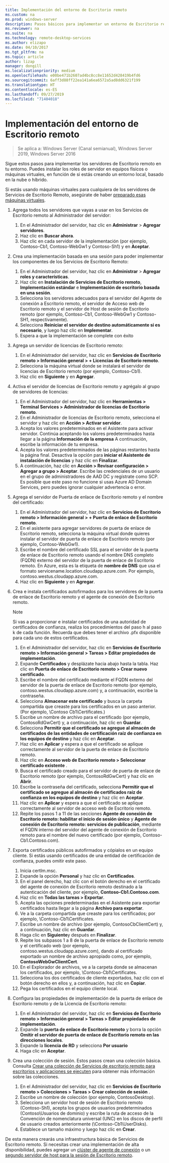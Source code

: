 ```yaml
---
title: Implementación del entorno de Escritorio remoto
ms.custom: na
ms.prod: windows-server
description: Pasos básicos para implementar un entorno de Escritorio remoto.
ms.reviewer: na
ms.suite: na
ms.technology: remote-desktop-services
ms.author: elizapo
ms.date: 04/10/2017
ms.tgt_pltfrm: na
ms.topic: article
author: lizap
manager: dongill
ms.localizationpriority: medium
ms.openlocfilehash: e00be471b2607ad4bc8cc8e11652d428419b4fd6
ms.sourcegitcommit: 6aff3d88ff22ea141a6ea6572a5ad8dd6321f199
ms.translationtype: HT
ms.contentlocale: es-ES
ms.lasthandoff: 09/27/2019
ms.locfileid: "71404018"
---
```

# <a name="deploy-your-remote-desktop-environment"></a>Implementación del entorno de Escritorio remoto

>Se aplica a: Windows Server (Canal semianual), Windows Server 2019, Windows Server 2016

Sigue estos pasos para implementar los servidores de Escritorio remoto en tu entorno. Puedes instalar los roles de servidor en equipos físicos o máquinas virtuales, en función de si estás creando un entorno local, basado en la nube o híbrido. 

Si estás usando máquinas virtuales para cualquiera de los servidores de Servicios de Escritorio Remoto, asegúrate de haber [preparado esas máquinas virtuales](rds-prepare-vms.md).
  
  
1.  Agrega todos los servidores que vayas a usar en los Servicios de Escritorio remoto al Administrador del servidor:  
    1.  En el Administrador del servidor, haz clic en **Administrar** > **Agregar servidores**.  
    2.  Haz clic en **Buscar ahora**.  
    3.  Haz clic en cada servidor de la implementación (por ejemplo, Contoso-Cb1, Contoso-WebGw1 y Contoso-Sh1) y en **Aceptar**.  
2.  Crea una implementación basada en una sesión para poder implementar los componentes de los Servicios de Escritorio Remoto:  
    1.  En el Administrador del servidor, haz clic en **Administrar** > **Agregar roles y características**.  
    2.  Haz clic en **Instalación de Servicios de Escritorio remoto**, **Implementación estándar** e **Implementación de escritorio basada en una sesión**.  
    3.  Selecciona los servidores adecuados para el servidor del Agente de conexión a Escritorio remoto, el servidor de Acceso web de Escritorio remoto y el servidor de Host de sesión de Escritorio remoto (por ejemplo, Contoso-Cb1, Contoso-WebGw1 y Contoso-SH1, respectivamente).  
    4.  Selecciona **Reiniciar el servidor de destino automáticamente si es necesario**, y luego haz clic en **Implementar**.  
    5.  Espera a que la implementación se complete con éxito  
3.  Agrega un servidor de licencias de Escritorio remoto:  
    1.  En el Administrador del servidor, haz clic en **Servicios de Escritorio remoto > Información general > + Licencias de Escritorio remoto**.  
    2.  Selecciona la máquina virtual donde se instalará el servidor de licencias de Escritorio remoto (por ejemplo, Contoso-Cb1).  
    3.  Haz clic en **Siguiente** y en **Agregar**.  
4.  Activa el servidor de licencias de Escritorio remoto y agrégalo al grupo de servidores de licencias:  
    1.  En el Administrador del servidor, haz clic en **Herramientas > Terminal Services > Administrador de licencias de Escritorio remoto**.  
    2.  En el Administrador de licencias de Escritorio remoto, selecciona el servidor y haz clic en **Acción > Activar servidor**.  
    3.  Acepta los valores predeterminados en el Asistente para activar servidor. Continúa aceptando los valores predeterminados hasta llegar a la página **Información de la empresa** A continuación, escribe la información de tu empresa.  
    4.  Acepta los valores predeterminados de las páginas restantes hasta la página final. Desactiva la opción para **iniciar el Asistente de instalación de licencias** y haz clic en **Finalizar**.  
    5.  A continuación, haz clic en **Acción > Revisar configuración > Agregar a grupo > Aceptar**. Escribe las credenciales de un usuario en el grupo de administradores de AAD DC y regístrate como SCP. Es posible que este paso no funcione si usas Azure AD Domain Services, pero puedes ignorar cualquier advertencia o error.  
5.  Agrega el servidor de Puerta de enlace de Escritorio remoto y el nombre del certificado:  
    1.  En el Administrador del servidor, haz clic en **Servicios de Escritorio remoto > Información general > + Puerta de enlace de Escritorio remoto**.  
    2.  En el asistente para agregar servidores de puerta de enlace de Escritorio remoto, selecciona la máquina virtual donde quieres instalar el servidor de puerta de enlace de Escritorio remoto (por ejemplo, Contoso-WebGw1).  
    3.  Escribe el nombre del certificado SSL para el servidor de la puerta de enlace de Escritorio remoto usando el nombre DNS completo (FQDN) externo del servidor de la puerta de enlace de Escritorio remoto. En Azure, esta es la etiqueta de **nombre de DNS** que usa el formato servicename.location.cloudapp.azure.com. Por ejemplo, contoso.westus.cloudapp.azure.com.  
    4.  Haz clic en **Siguiente** y en **Agregar**.
6.  Crea e instala certificados autofirmados para los servidores de la puerta de enlace de Escritorio remoto y el agente de conexión de Escritorio remoto.

       > [!NOTE]
       > Si vas a proporcionar e instalar certificados de una autoridad de certificados de confianza, realiza los procedimientos del paso h al paso k de cada función. Recuerda que debes tener el archivo .pfx disponible para cada uno de estos certificados.
       
    1.  En el Administrador del servidor, haz clic en **Servicios de Escritorio remoto > Información general > Tareas > Editar propiedades de implementación**.  
    2.  Expande **Certificados** y desplázate hacia abajo hasta la tabla. Haz clic en **Puerta de enlace de Escritorio remoto > Crear nuevo certificado**.  
    3.  Escribe el nombre del certificado mediante el FQDN externo del servidor de la puerta de enlace de Escritorio remoto (por ejemplo, contoso.westus.cloudapp.azure.com) y, a continuación, escribe la contraseña.  
    4.  Selecciona **Almacenar este certificado** y busca la carpeta compartida que creaste para los certificados en un paso anterior. (Por ejemplo, \Contoso Cb1\Certificates.)  
    5.  Escribe un nombre de archivo para el certificado (por ejemplo, ContosoRdGwCert) y, a continuación, haz clic en **Guardar**.  
    6.  Selecciona **Permitir que el certificado se agregue al almacén de certificados de las entidades de certificación raíz de confianza en los equipos de destino** y haz clic en **Aceptar**.  
    7.  Haz clic en **Aplicar** y espera a que el certificado se aplique correctamente al servidor de la puerta de enlace de Escritorio remoto.  
    8.  Haz clic en **Acceso web de Escritorio remoto > Seleccionar certificado existente** .  
    9.  Busca el certificado creado para el servidor de puerta de enlace de Escritorio remoto (por ejemplo, ContosoRdGwCert) y haz clic en **Abrir**.  
    10. Escribe la contraseña del certificado, selecciona **Permitir que el certificado se agregue al almacén de certificados raíz de confianza en los equipos de destino** y haz clic en **Aceptar**.  
    11. Haz clic en **Aplicar** y espera a que el certificado se aplique correctamente al servidor de acceso web de Escritorio remoto.  
    12. Repite los pasos 1 a 11 de las secciones **Agente de conexión de Escritorio remoto: habilitar el inicio de sesión único** y **Agente de conexión de Escritorio remoto: servicios de publicación**, mediante el FQDN interno del servidor del agente de conexión de Escritorio remoto para el nombre del nuevo certificado (por ejemplo, Contoso-Cb1.Contoso.com).  
7.  Exporta certificados públicos autofirmados y cópialos en un equipo cliente. Si estás usando certificados de una entidad de certificación de confianza, puedes omitir este paso.  
    1.  Inicia certlm.msc.  
    2.  Expande la opción **Personal** y haz clic en **Certificados**.  
    3.  En el panel derecho, haz clic con el botón derecho en el certificado del agente de conexión de Escritorio remoto destinado a la autenticación del cliente, por ejemplo, **Contoso-Cb1.Contoso.com**.  
    4.  Haz clic en **Todas las tareas > Exportar**.  
    5.  Acepta las opciones predeterminadas en el Asistente para exportar certificados hasta llegar a la página **Archivo para exportar**.  
    6.  Ve a la carpeta compartida que creaste para los certificados; por ejemplo, \Contoso-Cb1\Certificates.  
    7.  Escribe un nombre de archivo (por ejemplo, ContosoCbClientCert) y, a continuación, haz clic en **Guardar**.  
    8.  Haga clic en **Siguiente**y después en **Finalizar**.  
    9.  Repite los subpasos 1 a 8 de la puerta de enlace de Escritorio remoto y el certificado web (por ejemplo, contoso.westus.cloudapp.azure.com), dando al certificado exportado un nombre de archivo apropiado como, por ejemplo, **ContosoWebGwClientCert**.  
    10. En el Explorador de archivos, ve a la carpeta donde se almacenan los certificados, por ejemplo, \Contoso-Cb1\Certificates.  
    11. Selecciona los dos certificados de cliente exportados, haz clic con el botón derecho en ellos y, a continuación, haz clic en **Copiar**.  
    12. Pega los certificados en el equipo cliente local.  
8.  Configura las propiedades de implementación de la puerta de enlace de Escritorio remoto y de la Licencia de Escritorio remoto:  
    1.  En el Administrador del servidor, haz clic en **Servicios de Escritorio remoto > Información general > Tareas > Editar propiedades de implementación**.  
    2.  Expande la **puerta de enlace de Escritorio remoto** y borra la opción **Omitir el servidor de puerta de enlace de Escritorio remoto en las direcciones locales**.  
    3.  Expande la **licencia de RD** y selecciona **Por usuario**  
    4.  Haga clic en **Aceptar**.  
10. Crea una colección de sesión. Estos pasos crean una colección básica. Consulta [Crear una colección de Servicios de escritorio remoto para escritorios y aplicaciones se ejecuten](rds-create-collection.md) para obtener más información sobre las colecciones.
 
    1.  En el Administrador del servidor, haz clic en **Servicios de Escritorio remoto > Colecciones > Tareas > Crear colección de sesión** .  
    2.  Escribe un nombre de colección (por ejemplo, ContosoDesktop).  
    3.  Selecciona un servidor host de sesión de Escritorio remoto (Contoso-Sh1), acepta los grupos de usuarios predeterminados (Contoso\Usuarios de dominio) y escribe la ruta de acceso de la Convención de nomenclatura universal (UNC) en los discos de perfil de usuario creados anteriormente (\Contoso-Cb1\UserDisks).  
    4.  Establece un tamaño máximo y luego haz clic en **Crear**.  
  

De esta manera crearás una infraestructura básica de Servicios de Escritorio remoto. Si necesitas crear una implementación de alta disponibilidad, puedes agregar un [clúster de agente de conexión](rds-connection-broker-cluster.md) o un [segundo servidor de host para la sesión de Escritorio remoto](rds-scale-rdsh-farm.md).

